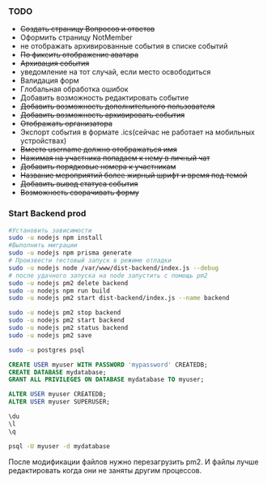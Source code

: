 ### TODO
* ~~Создать страницу Вопросов и ответов~~
* Оформить страницу NotMember
* не отображать архивированные события в списке событий
* ~~По фиксить отображение аватара~~
* ~~Архивация события~~
* уведомление на тот случай, если место освободиться
* Валидация форм
* Глобальная обработка ошибок
* Добавить возможность редактировать событие
* ~~Добавить возможность дополнительного пользователя~~
* ~~Добавить возможность архивировать события~~
* ~~Отображать организатора~~
* Экспорт события в формате .ics(сейчас не работает на мобильных устройствах)
* ~~Вместо username должно отображаться имя~~
* ~~Нажимая на участника попадаем к нему в личный чат~~
* ~~Добавить порядковые номера к участникам~~
* ~~Название мероприятий более жирный шрифт и время под темой~~
* ~~Добавить вывод статуса события~~
* ~~Возможность сворачивать форму~~

### Start Backend prod

```bash
#Установить зависимости 
sudo -u nodejs npm install
#Выполнить миграции
sudo -u nodejs npm prisma generate
# Произвести тестовый запуск в режиме отладки 
sudo -u nodejs node /var/www/dist-backend/index.js --debug
# после удачного запуска на node запустить с помощь pm2
sudo -u nodejs pm2 delete backend
sudo -u nodejs npm run build
sudo -u nodejs pm2 start dist-backend/index.js --name backend

sudo -u nodejs pm2 stop backend
sudo -u nodejs pm2 start backend
sudo -u nodejs pm2 status backend
sudo -u nodejs pm2 save

```
```bash
sudo -u postgres psql
```
```SQL
CREATE USER myuser WITH PASSWORD 'mypassword' CREATEDB;
CREATE DATABASE mydatabase;
GRANT ALL PRIVILEGES ON DATABASE mydatabase TO myuser;

ALTER USER myuser CREATEDB;
ALTER USER myuser SUPERUSER;

\du
\l
\q
```

```bash
psql -U myuser -d mydatabase

```
После модификации файлов нужно перезагрузить pm2. И файлы лучше редактировать когда они не заняты другим процессов.





